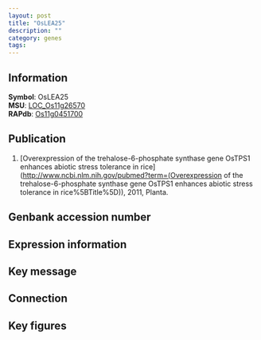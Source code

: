 ```yaml
---
layout: post
title: "OsLEA25"
description: ""
category: genes
tags: 
---
```


## Information
__Symbol__: OsLEA25  
__MSU__: [LOC_Os11g26570](http://rice.plantbiology.msu.edu/cgi-bin/ORF_infopage.cgi?orf=LOC_Os11g26570)  
__RAPdb__: [Os11g0451700](http://rapdb.dna.affrc.go.jp/viewer/gbrowse_details/irgsp1?name=Os11g0451700)  

## Publication
1. [Overexpression of the trehalose-6-phosphate synthase gene OsTPS1 enhances abiotic stress tolerance in rice](http://www.ncbi.nlm.nih.gov/pubmed?term=(Overexpression of the trehalose-6-phosphate synthase gene OsTPS1 enhances abiotic stress tolerance in rice%5BTitle%5D)), 2011, Planta.

## Genbank accession number

## Expression information

## Key message

## Connection

## Key figures


